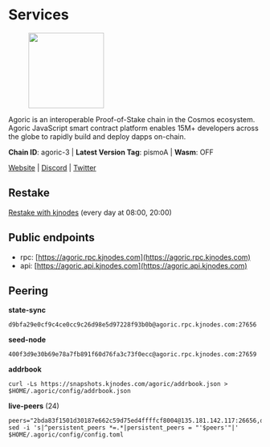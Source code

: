 # Services

<figure><img src="https://raw.githubusercontent.com/kj89/testnet_manuals/main/pingpub/logos/agoric.png" width="150" alt=""><figcaption></figcaption></figure>

Agoric is an interoperable Proof-of-Stake chain in the Cosmos ecosystem.  Agoric JavaScript smart contract platform enables 15M+ developers across the  globe to rapidly build and deploy dapps on-chain.

**Chain ID**: agoric-3 | **Latest Version Tag**: pismoA | **Wasm**: OFF

[Website](https://agoric.com) | [Discord](https://discord.com/invite/qDW8DRes4s) | [Twitter](https://twitter.com/agoric)

## Restake

[Restake with kjnodes](https://restake.app/agoric/agoricvaloper1ku5sm2twlsywdrp4wz3kfwgyrtqtp0lpr3nvk8) (every day at 08:00, 20:00)
## Public endpoints

* rpc: [https://agoric.rpc.kjnodes.com](https://agoric.rpc.kjnodes.com)
* api: [https://agoric.api.kjnodes.com](https://agoric.api.kjnodes.com)

## Peering

**state-sync**

```
d9bfa29e0cf9c4ce0cc9c26d98e5d97228f93b0b@agoric.rpc.kjnodes.com:27656
```

**seed-node**

```
400f3d9e30b69e78a7fb891f60d76fa3c73f0ecc@agoric.rpc.kjnodes.com:27659
```

**addrbook**
```
curl -Ls https://snapshots.kjnodes.com/agoric/addrbook.json > $HOME/.agoric/config/addrbook.json
```

**live-peers** (24)
```
peers="2bda83f1501d30187e662c59d75ed4ffffcf8004@135.181.142.117:26656,d9bfa29e0cf9c4ce0cc9c26d98e5d97228f93b0b@65.109.88.38:27656,0464c8dded70d01f5ab50a8d6047a6b27ddf2ccd@84.244.95.232:26656,aede0d57cd77051cf1270675fa770c22e8074501@64.32.40.117:26656,4eea1e0a22d8d2ade108fc5f8e07d6d6e711e909@65.108.10.138:26656,711f6f36a6ec3924b6d721de6adce604092e59f2@116.202.226.169:26656,f095bb53006ebddcbbf29c8df70dddcba6419e36@142.93.145.13:26656,a38a30c1dd31f63be2befd40b82964b215c3c288@165.22.251.28:26656,0837c0dac0bb15e79e64207bb0fa5a9a6fa42ad4@178.62.116.62:26656,e780b9c3b6f761efb7ba3bca74d3011f9bdf4bfd@139.59.8.48:26060,23fd78b96fc7f17b47fc4a0d442b0ec53faebd88@157.90.91.20:12656,c6475a8ccd715e297d21d17c5e391d5730393a78@18.214.40.80:26656,c38608dc31dcb336600abdb85e6ff040f47aea00@159.203.187.36:26060,ca4c3b9d0cf78d934a3b972c328db2e4a9a66c42@64.32.40.134:26656,1312bbbd4ed1e58b9e4eb1d7788187a4607915e9@165.22.199.234:26060,b8701af626159c0aac2d47b6009ce22988c32813@14.224.158.246:26656,1d4d7b77e79c2dad9e8586df4f30c7b550f5d49b@3.8.160.134:26656,c84170667fcf54024b24f05b2f9dd6608570ac8c@157.90.35.145:28656,8c30ee29afc4b77cf98222edcc3fe823cf1e8306@195.201.106.244:26656,e70955351f601ea5be9a9bf41032949a777f31b3@207.244.255.229:10003,03c7d68a1433dde6db1acbbdf98712609843cc8f@161.97.187.189:36656,1dfd1a8be38d892fa485e1b417bcf5f225b3f638@185.210.219.66:26656,0f642db2770d4dd3e0d030b2f14f1365e40f3b38@185.146.148.101:26657,ade4d8bc8cbe014af6ebdf3cb7b1e9ad36f412c0@135.181.5.219:14456"
sed -i 's|^persistent_peers *=.*|persistent_peers = "'$peers'"|' $HOME/.agoric/config/config.toml
```
